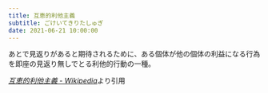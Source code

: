 ```yaml
---
title: 互恵的利他主義
subtitle: ごけいてきりたしゅぎ
date: 2021-06-21 10:00:00
---
```


あとで見返りがあると期待されるために、ある個体が他の個体の利益になる行為を即座の見返り無しでとる利他的行動の一種。

<cite>[互恵的利他主義 - Wikipedia](https://ja.wikipedia.org/wiki/%E4%BA%92%E6%81%B5%E7%9A%84%E5%88%A9%E4%BB%96%E4%B8%BB%E7%BE%A9)</cite>より引用